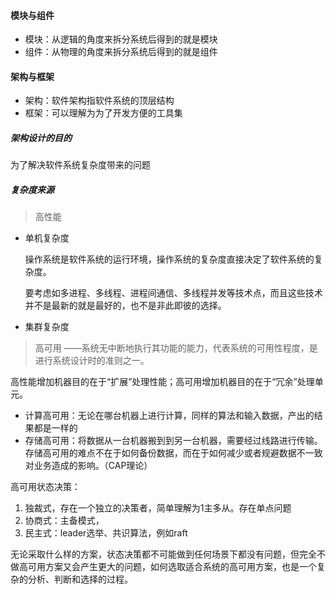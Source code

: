 #### 模块与组件

+ 模块：从逻辑的角度来拆分系统后得到的就是模块
+ 组件：从物理的角度来拆分系统后得到的就是组件



#### 架构与框架

+ 架构：软件架构指软件系统的顶层结构
+ 框架：可以理解为为了开发方便的工具集



##### 架构设计的目的

为了解决软件系统复杂度带来的问题



##### 复杂度来源

> 高性能

+ 单机复杂度

  操作系统是软件系统的运行环境，操作系统的复杂度直接决定了软件系统的复杂度。

  要考虑如多进程、多线程、进程间通信、多线程并发等技术点，而且这些技术并不是最新的就是最好的，也不是非此即彼的选择。

+ 集群复杂度



> 高可用
> ——系统无中断地执行其功能的能力，代表系统的可用性程度，是进行系统设计时的准则之一。

高性能增加机器目的在于“扩展”处理性能；高可用增加机器目的在于“冗余”处理单元。

+ 计算高可用：无论在哪台机器上进行计算，同样的算法和输入数据，产出的结果都是一样的
+ 存储高可用：将数据从一台机器搬到到另一台机器，需要经过线路进行传输。存储高可用的难点不在于如何备份数据，而在于如何减少或者规避数据不一致对业务造成的影响。（CAP理论）

高可用状态决策：

1. 独裁式，存在一个独立的决策者，简单理解为1主多从。存在单点问题
2. 协商式：主备模式，
3. 民主式：leader选举、共识算法，例如raft

无论采取什么样的方案，状态决策都不可能做到任何场景下都没有问题，但完全不做高可用方案又会产生更大的问题，如何选取适合系统的高可用方案，也是一个复杂的分析、判断和选择的过程。

